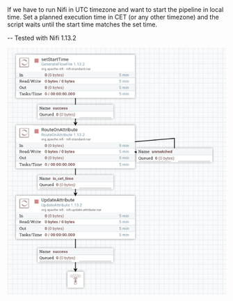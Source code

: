 ##

If we have to run Nifi in UTC timezone and want to start the pipeline in local time.
Set a planned execution time in CET (or any other timezone) and the script waits until the start time matches the set time.

-- Tested with Nifi 1.13.2

![Delay UTC](img_utc_delay.png)
